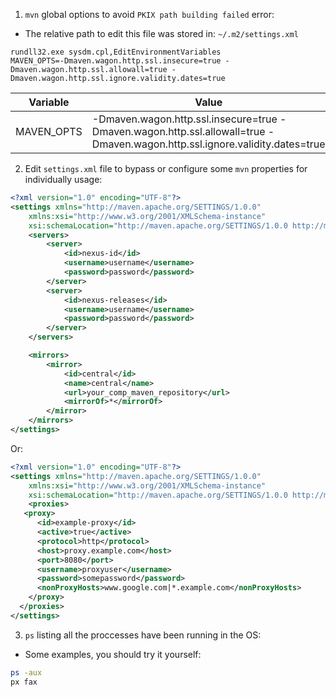 1. `mvn` global options to avoid `PKIX path building failed` error:

- The relative path to edit this file was stored in: `~/.m2/settings.xml`

```env-var
rundll32.exe sysdm.cpl,EditEnvironmentVariables
MAVEN_OPTS=-Dmaven.wagon.http.ssl.insecure=true -Dmaven.wagon.http.ssl.allowall=true -Dmaven.wagon.http.ssl.ignore.validity.dates=true
```

| Variable | Value |
|---|---|
| MAVEN_OPTS | -Dmaven.wagon.http.ssl.insecure=true -Dmaven.wagon.http.ssl.allowall=true -Dmaven.wagon.http.ssl.ignore.validity.dates=true |

2. Edit `settings.xml` file to bypass or configure some `mvn` properties for individually usage:

```xml
<?xml version="1.0" encoding="UTF-8"?>
<settings xmlns="http://maven.apache.org/SETTINGS/1.0.0"
	xmlns:xsi="http://www.w3.org/2001/XMLSchema-instance"
	xsi:schemaLocation="http://maven.apache.org/SETTINGS/1.0.0 http://maven.apache.org/xsd/settings-1.0.0.xsd">
	<servers>
		<server>
			<id>nexus-id</id>
			<username>username</username>
			<password>password</password>
		</server>
		<server>
			<id>nexus-releases</id>
			<username>username</username>
			<password>password</password>
		</server>
	</servers>

	<mirrors>
		<mirror>
			<id>central</id>
			<name>central</name>
			<url>your_comp_maven_repository</url>
			<mirrorOf>*</mirrorOf>
		</mirror>
	</mirrors>
</settings>
```

Or:

```xml
<?xml version="1.0" encoding="UTF-8"?>
<settings xmlns="http://maven.apache.org/SETTINGS/1.0.0"
	xmlns:xsi="http://www.w3.org/2001/XMLSchema-instance"
	xsi:schemaLocation="http://maven.apache.org/SETTINGS/1.0.0 http://maven.apache.org/xsd/settings-1.0.0.xsd">
	<proxies>
   <proxy>
      <id>example-proxy</id>
      <active>true</active>
      <protocol>http</protocol>
      <host>proxy.example.com</host>
      <port>8080</port>
      <username>proxyuser</username>
      <password>somepassword</password>
      <nonProxyHosts>www.google.com|*.example.com</nonProxyHosts>
    </proxy>
  </proxies>
</settings>
```

3. `ps` listing all the proccesses have been running in the OS:

- Some examples, you should try it yourself:

```bash
ps -aux
px fax
```
